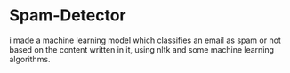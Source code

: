 # Spam-Detector
i made a machine learning model which classifies an email as spam or not based on the content written in it, using nltk and some machine learning algorithms.
